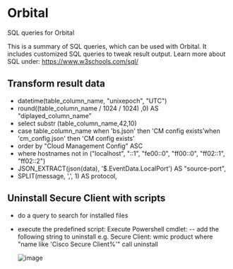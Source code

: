 # Orbital
SQL queries for Orbital

This is a summary of SQL queries, which can be used with Orbital. It includes customized SQL queries to tweak result output.
Learn more about SQL under: https://www.w3schools.com/sql/

## Transform result data
- datetime(table_column_name, "unixepoch", "UTC")
- round((table_column_name / 1024 / 1024) ,0) AS "diplayed_column_name”
- select substr (table_column_name,42,10)
- case table_column_name when 'bs.json' then 'CM config exists’when 'cm_config.json' then 'CM config exists’
- order by "Cloud Management Config" ASC
- where hostnames not in ("localhost", "::1", "fe00::0", "ff00::0", "ff02::1", "ff02::2")
- JSON_EXTRACT(json(data), '$.EventData.LocalPort') AS "source-port",
- SPLIT(message, ',', 1) AS protocol,


## Uninstall Secure Client with scripts
- do a query to search for installed files
- execute the predefined script: Execute Powershell cmdlet:
-- add the following string to uninstall e.g. Secure Client: wmic product where "name like 'Cisco Secure Client%'" call uninstall

  ![image](https://github.com/user-attachments/assets/dffa6baa-818b-483d-b185-c59ced880086)

